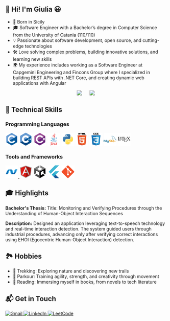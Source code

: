 ## 👋 Hi! I'm Giulia 😃

- 📍 Born in Sicily 
- 🎓 Software Engineer with a Bachelor’s degree in Computer Science from the University of Catania (110/110)
- 💡 Passionate about software development, open source, and cutting-edge technologies
- 🛠️ Love solving complex problems, building innovative solutions, and learning new skills
- 🌍 My experience includes working as a Software Engineer at Capgemini Engineering and Fincons Group where I specialized in building REST APIs with .NET Core, and creating dynamic web applications with Angular

<div align="center">
  <!-- Badge per Curriculum in Italiano -->
  <a href="https://github.com/bazingiu/Curricoulum-vitae/raw/main/Ita_CV.pdf" alt="Download Italian CV" style="display: inline-block; margin-right: 20px;">
    <img src="https://img.shields.io/badge/Download%20Italian%20CV-green?style=for-the-badge&logo=download&logoColor=white&labelColor=darkgreen" width="200" />
  </a>

  <!-- Badge per Curriculum in Inglese -->
  <a href="https://github.com/bazingiu/Curricoulum-vitae/raw/main/English_CV.pdf" alt="Download English CV" style="display: inline-block;">
    <img src="https://img.shields.io/badge/Download%20English%20CV-blue?style=for-the-badge&logo=download&logoColor=white&labelColor=darkblue" width="200" />
  </a>
</div>

## 🧰 Technical Skills

### Programming Languages

<p align="left"> 
  <a title="C" href="https://www.cprogramming.com/" target="_blank" rel="noreferrer"><img src="https://raw.githubusercontent.com/devicons/devicon/master/icons/c/c-original.svg" alt="c" width="40" height="40"/></a> 
  <a title="C++" href="https://isocpp.org/" target="_blank" rel="noreferrer"><img src="https://raw.githubusercontent.com/devicons/devicon/master/icons/cplusplus/cplusplus-original.svg" alt="c++" width="40" height="40"/></a> 
  <a title="C#" href="https://learn.microsoft.com/en-us/dotnet/csharp" target="_blank" rel="noreferrer"><img src="https://raw.githubusercontent.com/devicons/devicon/master/icons/csharp/csharp-original.svg" alt="c#" width="40" height="40"/></a> 
  <a title="Java" href="https://www.java.com" target="_blank" rel="noreferrer"><img src="https://raw.githubusercontent.com/devicons/devicon/master/icons/java/java-original-wordmark.svg" alt="java" width="40" height="40"/></a> 
  <a title="Python" href="https://www.python.org" target="_blank" rel="noreferrer"><img src="https://raw.githubusercontent.com/devicons/devicon/master/icons/python/python-original.svg" alt="python" width="40" /></a> 
  <a title="HTML" href="https://www.w3.org/html/" target="_blank" rel="noreferrer"><img src="https://raw.githubusercontent.com/devicons/devicon/master/icons/html5/html5-original-wordmark.svg" alt="html5" width="40" height="40"/></a> 
  <a title="CSS" href="https://www.w3.org/Style/CSS/" target="_blank" rel="noreferrer"><img src="https://raw.githubusercontent.com/devicons/devicon/master/icons/css3/css3-original-wordmark.svg" alt="css3" width="40" height="40"/></a> 
  <a title="MySQL" href="https://www.mysql.com/" target="_blank" rel="noreferrer"><img src="https://raw.githubusercontent.com/devicons/devicon/master/icons/mysql/mysql-original-wordmark.svg" alt="mysql" width="40" height="40"/></a> 
  <a title="LaTeX" href="https://www.latex-project.org/" target="_blank" rel="noreferrer"><img src="https://raw.githubusercontent.com/devicons/devicon/master/icons/latex/latex-original.svg" alt="latex" width="40" height="40"/></a> 
</p>

### Tools and Frameworks

<p align="left"> 
  <a title=".NET" href="https://dotnet.microsoft.com/" target="_blank" rel="noreferrer">
  <img src="https://raw.githubusercontent.com/devicons/devicon/master/icons/dot-net/dot-net-original.svg" alt=".NET" width="40" height="40"/>
  </a>
  <a title="Angular" href="https://angular.io/" target="_blank" rel="noreferrer"><img src="https://raw.githubusercontent.com/devicons/devicon/master/icons/angularjs/angularjs-original.svg" alt="Angular" width="40" height="40"/></a>
  <a title="Unity" href="https://unity.com/" target="_blank" rel="noreferrer"><img src="https://raw.githubusercontent.com/devicons/devicon/master/icons/unity/unity-original.svg" alt="unity" width="40" height="40"/></a> 
  <a title="Flutter" href="https://flutter.dev/" target="_blank" rel="noreferrer"><img src="https://raw.githubusercontent.com/devicons/devicon/master/icons/flutter/flutter-original.svg" alt="flutter" width="40" height="40"/></a>
  <a title="Git" href="https://git-scm.com/" target="_blank" rel="noreferrer"><img src="https://raw.githubusercontent.com/devicons/devicon/master/icons/git/git-original.svg" alt="git" width="40" height="40"/></a> 
</p>

## 🎓 Highlights
**Bachelor's Thesis:**
Title: Monitoring and Verifying Procedures through the Understanding of Human-Object Interaction Sequences

**Description:**
Designed an application leveraging text-to-speech technology and real-time interaction detection.
The system guided users through industrial procedures, advancing only after verifying correct interactions using EHOI (Egocentric Human-Object Interaction) detection.

## 🏞️ Hobbies
- 🥾 Trekking: Exploring nature and discovering new trails
- 🤸 Parkour: Training agility, strength, and creativity through movement
- 📖 Reading: Immersing myself in books, from novels to tech literature

## 📬 Get in Touch
<p align="left">
  <a title="Gmail" href="mailto:giulia.meo.dev@gmail.com">
    <img width="40" src="https://upload.wikimedia.org/wikipedia/commons/4/4e/Gmail_Icon.png" alt="Gmail"/>
  </a>
  <a title="LinkedIn" href="https://www.linkedin.com/in/giulia-meo/">
    <img width="40" src="https://upload.wikimedia.org/wikipedia/commons/c/ca/LinkedIn_logo_initials.png" alt="LinkedIn"/>
  </a>
  <a title="LeetCode" href="https://leetcode.com/u/xjBrJ3n3UT/">
    <img width="35" src="https://upload.wikimedia.org/wikipedia/commons/1/19/LeetCode_logo_black.png" alt="LeetCode"/>
  </a>  
</p>
